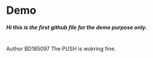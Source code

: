 # Demo
<h5>Hi this is the first github file for the demo purpose only.</h5>
<br> Author BD185097
The PUSH is wokring fine.